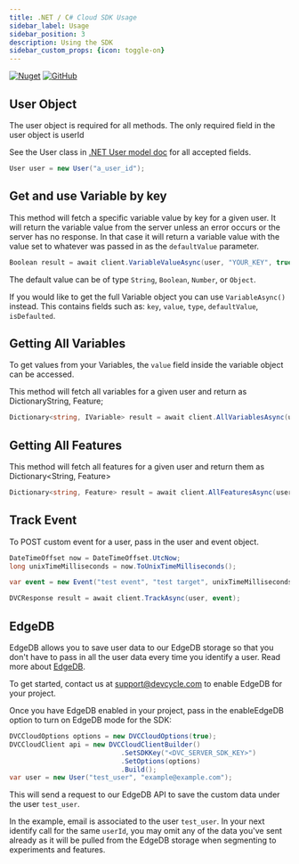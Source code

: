 ```yaml
---
title: .NET / C# Cloud SDK Usage
sidebar_label: Usage
sidebar_position: 3
description: Using the SDK
sidebar_custom_props: {icon: toggle-on}
---
```


[![Nuget](https://badgen.net/nuget/v/DevCycle.SDK.Server.Cloud)](https://www.nuget.org/packages/DevCycle.SDK.Server.Cloud/)
[![GitHub](https://img.shields.io/github/stars/devcyclehq/dotnet-server-sdk.svg?style=social&label=Star&maxAge=2592000)](https://github.com/DevCycleHQ/dotnet-server-sdk)

## User Object
The user object is required for all methods. The only required field in the user object is userId

See the User class in [.NET User model doc](https://github.com/DevCycleHQ/dotnet-server-sdk/blob/main/docs/User.md) for all accepted fields.

```csharp
User user = new User("a_user_id");
```

## Get and use Variable by key

This method will fetch a specific variable value by key for a given user. It will return the variable
value from the server unless an error occurs or the server has no response.
In that case it will return a variable value with the value set to whatever was passed in as the `defaultValue` parameter.

```csharp
Boolean result = await client.VariableValueAsync(user, "YOUR_KEY", true);
```

The default value can be of type `String`, `Boolean`, `Number`, or `Object`.

If you would like to get the full Variable object you can use `VariableAsync()` instead. This contains fields such as:
`key`, `value`, `type`, `defaultValue`, `isDefaulted`.

## Getting All Variables

To get values from your Variables, the `value` field inside the variable object can be accessed.

This method will fetch all variables for a given user and return as DictionaryString, Feature;

```csharp
Dictionary<string, IVariable> result = await client.AllVariablesAsync(user);
```

## Getting All Features
This method will fetch all features for a given user and return them as Dictionary<String, Feature>

```csharp
Dictionary<string, Feature> result = await client.AllFeaturesAsync(user);
```

## Track Event
To POST custom event for a user, pass in the user and event object.

```csharp
DateTimeOffset now = DateTimeOffset.UtcNow;
long unixTimeMilliseconds = now.ToUnixTimeMilliseconds();

var event = new Event("test event", "test target", unixTimeMilliseconds, 600, new Dictionary<string, object>(){{"key", "value"}});

DVCResponse result = await client.TrackAsync(user, event);
```

## EdgeDB

EdgeDB allows you to save user data to our EdgeDB storage so that you don't have to pass in all the user data every time you identify a user. 
Read more about [EdgeDB](/home/feature-management/edgedb/what-is-edgedb).

To get started, contact us at support@devcycle.com to enable EdgeDB for your project.

Once you have EdgeDB enabled in your project, pass in the enableEdgeDB option to turn on EdgeDB mode for the SDK:

```csharp
DVCCloudOptions options = new DVCCloudOptions(true);
DVCCloudClient api = new DVCCloudClientBuilder()
                            .SetSDKKey("<DVC_SERVER_SDK_KEY>")
                            .SetOptions(options)
                            .Build();
var user = new User("test_user", "example@example.com");
```

This will send a request to our EdgeDB API to save the custom data under the user `test_user`.

In the example, email is associated to the user `test_user`. In your next identify call for the same `userId`, 
you may omit any of the data you've sent already as it will be pulled from the EdgeDB storage when segmenting to experiments and features.
